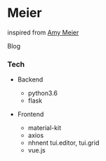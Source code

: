 # Meier
inspired from [Amy Meier](https://namu.wiki/w/%EC%97%90%EC%9D%B4%EB%AF%B8%20%EB%A7%88%EC%9D%B4%EC%96%B4)

Blog

### Tech

- Backend
    - python3.6
    - flask

- Frontend
    - material-kit
    - axios
    - nhnent tui.editor, tui.grid
    - vue.js

